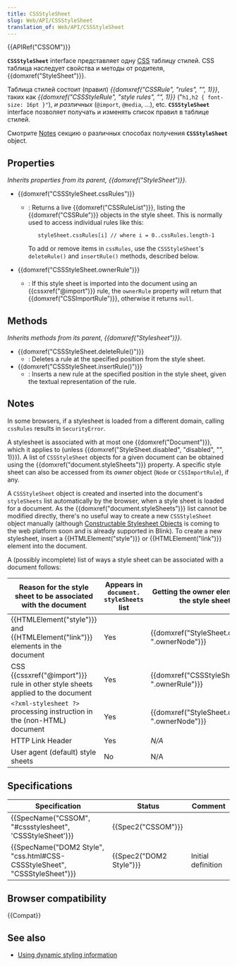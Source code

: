 ```yaml
---
title: CSSStyleSheet
slug: Web/API/CSSStyleSheet
translation_of: Web/API/CSSStyleSheet
---
```

{{APIRef("CSSOM")}}

**`CSSStyleSheet`** interface представляет одну [CSS](/ru/docs/Web/CSS) таблицу стилей. CSS таблица наследует свойства и методы от родителя, {{domxref("StyleSheet")}}.

Таблица стилей состоит (правил) _{{domxref("CSSRule", "rules", "", 1)}}_, таких как _{{domxref("CSSStyleRule", "style rules", "", 1)}}_ ("`h1,h2 { font-size: 16pt }"`), _и различных_ (`@import`, `@media`, ...), etc. **`CSSStyleSheet`** interface позволяет получать и изменять список правил в таблице стилей.

Смотрите [Notes](#notes) секцию о различных способах получения **`CSSStyleSheet`** object.

## Properties

_Inherits properties from its parent, {{domxref("StyleSheet")}}._

- {{domxref("CSSStyleSheet.cssRules")}}

  - : Returns a live {{domxref("CSSRuleList")}}, listing the {{domxref("CSSRule")}} objects in the style sheet.
    This is normally used to access individual rules like this:

    ```
       styleSheet.cssRules[i] // where i = 0..cssRules.length-1
    ```

    To add or remove items in `cssRules`, use the `CSSStyleSheet`'s `deleteRule()` and `insertRule()` methods, described below.

- {{domxref("CSSStyleSheet.ownerRule")}}
  - : If this style sheet is imported into the document using an {{cssxref("@import")}} rule, the `ownerRule` property will return that {{domxref("CSSImportRule")}}, otherwise it returns `null`.

## Methods

_Inherits methods from its parent, {{domxref("Stylesheet")}}._

- {{domxref("CSSStyleSheet.deleteRule()")}}
  - : Deletes a rule at the specified position from the style sheet.
- {{domxref("CSSStyleSheet.insertRule()")}}
  - : Inserts a new rule at the specified position in the style sheet, given the textual representation of the rule.

## Notes

In some browsers, if a stylesheet is loaded from a different domain, calling `cssRules` results in `SecurityError`.

A stylesheet is associated with at most one {{domxref("Document")}}, which it applies to (unless {{domxref("StyleSheet.disabled", "disabled", "", 1)}}). A list of `CSSStyleSheet` objects for a given document can be obtained using the {{domxref("document.styleSheets")}} property. A specific style sheet can also be accessed from its _owner_ object (`Node` or `CSSImportRule`), if any.

A `CSSStyleSheet` object is created and inserted into the document's `styleSheets` list automatically by the browser, when a style sheet is loaded for a document. As the {{domxref("document.styleSheets")}} list cannot be modified directly, there's no useful way to create a new `CSSStyleSheet` object manually (although [Constructable Stylesheet Objects](https://wicg.github.io/construct-stylesheets/) is coming to the web platform soon and is already supported in Blink). To create a new stylesheet, insert a {{HTMLElement("style")}} or {{HTMLElement("link")}} element into the document.

A (possibly incomplete) list of ways a style sheet can be associated with a document follows:

| Reason for the style sheet to be associated with the document                                  | Appears in `document. styleSheets` list | Getting the owner element/rule given the style sheet object          | The interface for the owner object                                                                                              | Getting the CSSStyleSheet object from the owner                          |
| ---------------------------------------------------------------------------------------------- | --------------------------------------- | -------------------------------------------------------------------- | ------------------------------------------------------------------------------------------------------------------------------- | ------------------------------------------------------------------------ |
| {{HTMLElement("style")}} and {{HTMLElement("link")}} elements in the document | Yes                                     | {{domxref("StyleSheet.ownerNode", ".ownerNode")}}     | {{domxref("HTMLLinkElement")}}, {{domxref("HTMLStyleElement")}}, or {{domxref("SVGStyleElement")}} | {{domxref("LinkStyle.sheet", ".sheet")}}                     |
| CSS {{cssxref("@import")}} rule in other style sheets applied to the document            | Yes                                     | {{domxref("CSSStyleSheet.ownerRule", ".ownerRule")}} | {{domxref("CSSImportRule")}}                                                                                            | {{domxref("CSSImportRule.styleSheet", ".styleSheet")}} |
| `<?xml-stylesheet ?>` processing instruction in the (non-HTML) document                        | Yes                                     | {{domxref("StyleSheet.ownerNode", ".ownerNode")}}     | {{domxref("ProcessingInstruction")}}                                                                                | {{domxref("LinkStyle.sheet", ".sheet")}}                     |
| HTTP Link Header                                                                               | Yes                                     | _N/A_                                                                | N/A                                                                                                                             | N/A                                                                      |
| User agent (default) style sheets                                                              | No                                      | N/A                                                                  | N/A                                                                                                                             | N/A                                                                      |

## Specifications

| Specification                                                                                    | Status                           | Comment            |
| ------------------------------------------------------------------------------------------------ | -------------------------------- | ------------------ |
| {{SpecName("CSSOM", "#cssstylesheet", 'CSSStyleSheet')}}                     | {{Spec2("CSSOM")}}         |                    |
| {{SpecName("DOM2 Style", "css.html#CSS-CSSStyleSheet", "CSSStyleSheet")}} | {{Spec2("DOM2 Style")}} | Initial definition |

## Browser compatibility

{{Compat}}

## See also

- [Using dynamic styling information](/ru/docs/Web/API/CSS_Object_Model/Using_dynamic_styling_information)
